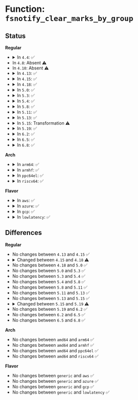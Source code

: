 # Function: <code>fsnotify_clear_marks_by_group</code>

## Status
<b>Regular</b>
<ul>
<li>
<details>
<summary>In <code>4.4</code>: ✅</summary>

```c
void fsnotify_clear_marks_by_group(struct fsnotify_group *group);
```

**Collision:** Unique Global

**Inline:** No

**Transformation:** False

**Instances:**

```
In fs/notify/mark.c (ffffffff81250b80)
Location: fs/notify/mark.c:470
Inline: False
Direct callers:
  - fs/notify/group.c:fsnotify_destroy_group
```
**Symbols:**

```
ffffffff81250b80-ffffffff81250b95: fsnotify_clear_marks_by_group (STB_GLOBAL)
```
</details>
</li>
<li>
In <code>4.8</code>: Absent ⚠️
</li>
<li>
In <code>4.10</code>: Absent ⚠️
</li>
<li>
<details>
<summary>In <code>4.13</code>: ✅</summary>

```c
void fsnotify_clear_marks_by_group(struct fsnotify_group *group, unsigned int type);
```

**Collision:** Unique Global

**Inline:** No

**Transformation:** False

**Instances:**

```
In fs/notify/mark.c (ffffffff81299ed0)
Location: fs/notify/mark.c:654
Inline: False
Direct callers:
  - fs/notify/group.c:fsnotify_destroy_group
  - fs/notify/fanotify/fanotify_user.c:compat_SyS_fanotify_mark
  - fs/notify/fanotify/fanotify_user.c:compat_SyS_fanotify_mark
```
**Symbols:**

```
ffffffff81299ed0-ffffffff81299ff8: fsnotify_clear_marks_by_group (STB_GLOBAL)
```
</details>
</li>
<li>
<details>
<summary>In <code>4.15</code>: ✅</summary>

```c
void fsnotify_clear_marks_by_group(struct fsnotify_group *group, unsigned int type);
```

**Collision:** Unique Global

**Inline:** No

**Transformation:** False

**Instances:**

```
In fs/notify/mark.c (ffffffff812bd2a0)
Location: fs/notify/mark.c:653
Inline: False
Direct callers:
  - fs/notify/group.c:fsnotify_destroy_group
  - fs/notify/fanotify/fanotify_user.c:compat_SyS_fanotify_mark
  - fs/notify/fanotify/fanotify_user.c:compat_SyS_fanotify_mark
```
**Symbols:**

```
ffffffff812bd2a0-ffffffff812bd3c8: fsnotify_clear_marks_by_group (STB_GLOBAL)
```
</details>
</li>
<li>
<details>
<summary>In <code>4.18</code>: ✅</summary>

```c
void fsnotify_clear_marks_by_group(struct fsnotify_group *group, unsigned int type_mask);
```

**Collision:** Unique Global

**Inline:** No

**Transformation:** False

**Instances:**

```
In fs/notify/mark.c (ffffffff812e5ec0)
Location: fs/notify/mark.c:659
Inline: False
Direct callers:
  - fs/notify/group.c:fsnotify_destroy_group
  - fs/notify/fanotify/fanotify_user.c:do_fanotify_mark
  - fs/notify/fanotify/fanotify_user.c:do_fanotify_mark
```
**Symbols:**

```
ffffffff812e5ec0-ffffffff812e5fe4: fsnotify_clear_marks_by_group (STB_GLOBAL)
```
</details>
</li>
<li>
<details>
<summary>In <code>5.0</code>: ✅</summary>

```c
void fsnotify_clear_marks_by_group(struct fsnotify_group *group, unsigned int type_mask);
```

**Collision:** Unique Global

**Inline:** No

**Transformation:** False

**Instances:**

```
In fs/notify/mark.c (ffffffff812faaa0)
Location: fs/notify/mark.c:692
Inline: False
Direct callers:
  - fs/notify/group.c:fsnotify_destroy_group
  - fs/notify/fanotify/fanotify_user.c:do_fanotify_mark
  - fs/notify/fanotify/fanotify_user.c:do_fanotify_mark
  - fs/notify/fanotify/fanotify_user.c:do_fanotify_mark
```
**Symbols:**

```
ffffffff812faaa0-ffffffff812fabc4: fsnotify_clear_marks_by_group (STB_GLOBAL)
```
</details>
</li>
<li>
<details>
<summary>In <code>5.3</code>: ✅</summary>

```c
void fsnotify_clear_marks_by_group(struct fsnotify_group *group, unsigned int type_mask);
```

**Collision:** Unique Global

**Inline:** No

**Transformation:** False

**Instances:**

```
In fs/notify/mark.c (ffffffff8131b2d0)
Location: fs/notify/mark.c:719
Inline: False
Direct callers:
  - fs/notify/group.c:fsnotify_destroy_group
  - fs/notify/fanotify/fanotify_user.c:do_fanotify_mark
  - fs/notify/fanotify/fanotify_user.c:do_fanotify_mark
  - fs/notify/fanotify/fanotify_user.c:do_fanotify_mark
```
**Symbols:**

```
ffffffff8131b2d0-ffffffff8131b403: fsnotify_clear_marks_by_group (STB_GLOBAL)
```
</details>
</li>
<li>
<details>
<summary>In <code>5.4</code>: ✅</summary>

```c
void fsnotify_clear_marks_by_group(struct fsnotify_group *group, unsigned int type_mask);
```

**Collision:** Unique Global

**Inline:** No

**Transformation:** False

**Instances:**

```
In fs/notify/mark.c (ffffffff8132e0e0)
Location: fs/notify/mark.c:720
Inline: False
Direct callers:
  - fs/notify/group.c:fsnotify_destroy_group
  - fs/notify/fanotify/fanotify_user.c:do_fanotify_mark
  - fs/notify/fanotify/fanotify_user.c:do_fanotify_mark
  - fs/notify/fanotify/fanotify_user.c:do_fanotify_mark
```
**Symbols:**

```
ffffffff8132e0e0-ffffffff8132e213: fsnotify_clear_marks_by_group (STB_GLOBAL)
```
</details>
</li>
<li>
<details>
<summary>In <code>5.8</code>: ✅</summary>

```c
void fsnotify_clear_marks_by_group(struct fsnotify_group *group, unsigned int type_mask);
```

**Collision:** Unique Global

**Inline:** No

**Transformation:** False

**Instances:**

```
In fs/notify/mark.c (ffffffff81367f80)
Location: fs/notify/mark.c:724
Inline: False
Direct callers:
  - fs/notify/group.c:fsnotify_destroy_group
  - fs/notify/fanotify/fanotify_user.c:do_fanotify_mark
  - fs/notify/fanotify/fanotify_user.c:do_fanotify_mark
  - fs/notify/fanotify/fanotify_user.c:do_fanotify_mark
```
**Symbols:**

```
ffffffff81367f80-ffffffff813680b3: fsnotify_clear_marks_by_group (STB_GLOBAL)
```
</details>
</li>
<li>
<details>
<summary>In <code>5.11</code>: ✅</summary>

```c
void fsnotify_clear_marks_by_group(struct fsnotify_group *group, unsigned int type_mask);
```

**Collision:** Unique Global

**Inline:** No

**Transformation:** False

**Instances:**

```
In fs/notify/mark.c (ffffffff813752f0)
Location: fs/notify/mark.c:724
Inline: False
Direct callers:
  - fs/notify/group.c:fsnotify_destroy_group
  - fs/notify/fanotify/fanotify_user.c:do_fanotify_mark
  - fs/notify/fanotify/fanotify_user.c:do_fanotify_mark
  - fs/notify/fanotify/fanotify_user.c:do_fanotify_mark
```
**Symbols:**

```
ffffffff813752f0-ffffffff81375423: fsnotify_clear_marks_by_group (STB_GLOBAL)
```
</details>
</li>
<li>
<details>
<summary>In <code>5.13</code>: ✅</summary>

```c
void fsnotify_clear_marks_by_group(struct fsnotify_group *group, unsigned int type_mask);
```

**Collision:** Unique Global

**Inline:** No

**Transformation:** False

**Instances:**

```
In fs/notify/mark.c (ffffffff8137bc90)
Location: fs/notify/mark.c:720
Inline: False
Direct callers:
  - fs/notify/group.c:fsnotify_destroy_group
  - fs/notify/fanotify/fanotify_user.c:do_fanotify_mark
  - fs/notify/fanotify/fanotify_user.c:do_fanotify_mark
  - fs/notify/fanotify/fanotify_user.c:do_fanotify_mark
```
**Symbols:**

```
ffffffff8137bc90-ffffffff8137bdc3: fsnotify_clear_marks_by_group (STB_GLOBAL)
```
</details>
</li>
<li>
<details>
<summary>In <code>5.15</code>: Transformation ⚠️</summary>

```c
void fsnotify_clear_marks_by_group(struct fsnotify_group *group, unsigned int type_mask);
```

**Collision:** Unique Global

**Inline:** No

**Transformation:** True

**Instances:**

```
In fs/notify/mark.c (0)
Location: fs/notify/mark.c:749
Inline: False
Direct callers:
  - fs/notify/group.c:fsnotify_destroy_group
  - fs/notify/fanotify/fanotify_user.c:do_fanotify_mark
  - fs/notify/fanotify/fanotify_user.c:do_fanotify_mark
  - fs/notify/fanotify/fanotify_user.c:do_fanotify_mark
```
**Symbols:**

```
ffffffff81cc54db-ffffffff81cc5506: fsnotify_clear_marks_by_group.cold (STB_LOCAL)
ffffffff813c8a90-ffffffff813c8bdc: fsnotify_clear_marks_by_group (STB_GLOBAL)
```
</details>
</li>
<li>
<details>
<summary>In <code>5.19</code>: ✅</summary>

```c
void fsnotify_clear_marks_by_group(struct fsnotify_group *group, unsigned int obj_type);
```

**Collision:** Unique Global

**Inline:** No

**Transformation:** False

**Instances:**

```
In fs/notify/mark.c (ffffffff81450190)
Location: fs/notify/mark.c:786
Inline: False
Direct callers:
  - fs/notify/group.c:fsnotify_destroy_group
  - fs/notify/fanotify/fanotify_user.c:do_fanotify_mark
  - fs/notify/fanotify/fanotify_user.c:do_fanotify_mark
  - fs/notify/fanotify/fanotify_user.c:do_fanotify_mark
```
**Symbols:**

```
ffffffff81450190-ffffffff8145038d: fsnotify_clear_marks_by_group (STB_GLOBAL)
```
</details>
</li>
<li>
<details>
<summary>In <code>6.2</code>: ✅</summary>

```c
void fsnotify_clear_marks_by_group(struct fsnotify_group *group, unsigned int obj_type);
```

**Collision:** Unique Global

**Inline:** No

**Transformation:** False

**Instances:**

```
In fs/notify/mark.c (ffffffff814deb40)
Location: fs/notify/mark.c:786
Inline: False
Direct callers:
  - fs/notify/group.c:fsnotify_destroy_group
  - fs/notify/fanotify/fanotify_user.c:do_fanotify_mark
  - fs/notify/fanotify/fanotify_user.c:do_fanotify_mark
  - fs/notify/fanotify/fanotify_user.c:do_fanotify_mark
```
**Symbols:**

```
ffffffff814deb40-ffffffff814ded3d: fsnotify_clear_marks_by_group (STB_GLOBAL)
```
</details>
</li>
<li>
<details>
<summary>In <code>6.5</code>: ✅</summary>

```c
void fsnotify_clear_marks_by_group(struct fsnotify_group *group, unsigned int obj_type);
```

**Collision:** Unique Global

**Inline:** No

**Transformation:** False

**Instances:**

```
In fs/notify/mark.c (ffffffff81515380)
Location: fs/notify/mark.c:786
Inline: False
Direct callers:
  - fs/notify/group.c:fsnotify_destroy_group
  - fs/notify/fanotify/fanotify_user.c:do_fanotify_mark
  - fs/notify/fanotify/fanotify_user.c:do_fanotify_mark
  - fs/notify/fanotify/fanotify_user.c:do_fanotify_mark
```
**Symbols:**

```
ffffffff81515380-ffffffff81515590: fsnotify_clear_marks_by_group (STB_GLOBAL)
```
</details>
</li>
<li>
<details>
<summary>In <code>6.8</code>: ✅</summary>

```c
void fsnotify_clear_marks_by_group(struct fsnotify_group *group, unsigned int obj_type);
```

**Collision:** Unique Global

**Inline:** No

**Transformation:** False

**Instances:**

```
In fs/notify/mark.c (ffffffff81549740)
Location: fs/notify/mark.c:750
Inline: False
Direct callers:
  - fs/notify/group.c:fsnotify_destroy_group
  - fs/notify/fanotify/fanotify_user.c:do_fanotify_mark
  - fs/notify/fanotify/fanotify_user.c:do_fanotify_mark
  - fs/notify/fanotify/fanotify_user.c:do_fanotify_mark
```
**Symbols:**

```
ffffffff81549740-ffffffff81549950: fsnotify_clear_marks_by_group (STB_GLOBAL)
```
</details>
</li>
</ul>
<b>Arch</b>
<ul>
<li>
<details>
<summary>In <code>arm64</code>: ✅</summary>

```c
void fsnotify_clear_marks_by_group(struct fsnotify_group *group, unsigned int type_mask);
```

**Collision:** Unique Global

**Inline:** No

**Transformation:** False

**Instances:**

```
In fs/notify/mark.c (ffff8000103ea710)
Location: fs/notify/mark.c:720
Inline: False
Direct callers:
  - fs/notify/group.c:fsnotify_destroy_group
  - fs/notify/fanotify/fanotify_user.c:do_fanotify_mark
  - fs/notify/fanotify/fanotify_user.c:do_fanotify_mark
  - fs/notify/fanotify/fanotify_user.c:do_fanotify_mark
```
**Symbols:**

```
ffff8000103ea710-ffff8000103ea85c: fsnotify_clear_marks_by_group (STB_GLOBAL)
```
</details>
</li>
<li>
<details>
<summary>In <code>armhf</code>: ✅</summary>

```c
void fsnotify_clear_marks_by_group(struct fsnotify_group *group, unsigned int type_mask);
```

**Collision:** Unique Global

**Inline:** No

**Transformation:** False

**Instances:**

```
In fs/notify/mark.c (c05c1ad0)
Location: fs/notify/mark.c:720
Inline: False
Direct callers:
  - fs/notify/group.c:fsnotify_destroy_group
  - fs/notify/fanotify/fanotify_user.c:__se_sys_fanotify_mark
  - fs/notify/fanotify/fanotify_user.c:__se_sys_fanotify_mark
```
**Symbols:**

```
c05c1ad0-c05c1c10: fsnotify_clear_marks_by_group (STB_GLOBAL)
```
</details>
</li>
<li>
<details>
<summary>In <code>ppc64el</code>: ✅</summary>

```c
void fsnotify_clear_marks_by_group(struct fsnotify_group *group, unsigned int type_mask);
```

**Collision:** Unique Global

**Inline:** No

**Transformation:** False

**Instances:**

```
In fs/notify/mark.c (c0000000004f18f0)
Location: fs/notify/mark.c:720
Inline: False
Direct callers:
  - fs/notify/group.c:fsnotify_destroy_group
  - fs/notify/fanotify/fanotify_user.c:do_fanotify_mark
  - fs/notify/fanotify/fanotify_user.c:do_fanotify_mark
  - fs/notify/fanotify/fanotify_user.c:do_fanotify_mark
```
**Symbols:**

```
c0000000004f18f0-c0000000004f1ac4: fsnotify_clear_marks_by_group (STB_GLOBAL)
```
</details>
</li>
<li>
<details>
<summary>In <code>riscv64</code>: ✅</summary>

```c
void fsnotify_clear_marks_by_group(struct fsnotify_group *group, unsigned int type_mask);
```

**Collision:** Unique Global

**Inline:** No

**Transformation:** False

**Instances:**

```
In fs/notify/mark.c (ffffffe00029eeca)
Location: fs/notify/mark.c:720
Inline: False
Direct callers:
  - fs/notify/group.c:fsnotify_destroy_group
  - fs/notify/fanotify/fanotify_user.c:__se_sys_fanotify_mark
  - fs/notify/fanotify/fanotify_user.c:__se_sys_fanotify_mark
  - fs/notify/fanotify/fanotify_user.c:__se_sys_fanotify_mark
```
**Symbols:**

```
ffffffe00029eeca-ffffffe00029efd0: fsnotify_clear_marks_by_group (STB_GLOBAL)
```
</details>
</li>
</ul>
<b>Flavor</b>
<ul>
<li>
<details>
<summary>In <code>aws</code>: ✅</summary>

```c
void fsnotify_clear_marks_by_group(struct fsnotify_group *group, unsigned int type_mask);
```

**Collision:** Unique Global

**Inline:** No

**Transformation:** False

**Instances:**

```
In fs/notify/mark.c (ffffffff813266c0)
Location: fs/notify/mark.c:720
Inline: False
Direct callers:
  - fs/notify/group.c:fsnotify_destroy_group
  - fs/notify/fanotify/fanotify_user.c:do_fanotify_mark
  - fs/notify/fanotify/fanotify_user.c:do_fanotify_mark
  - fs/notify/fanotify/fanotify_user.c:do_fanotify_mark
```
**Symbols:**

```
ffffffff813266c0-ffffffff813267f3: fsnotify_clear_marks_by_group (STB_GLOBAL)
```
</details>
</li>
<li>
<details>
<summary>In <code>azure</code>: ✅</summary>

```c
void fsnotify_clear_marks_by_group(struct fsnotify_group *group, unsigned int type_mask);
```

**Collision:** Unique Global

**Inline:** No

**Transformation:** False

**Instances:**

```
In fs/notify/mark.c (ffffffff81317260)
Location: fs/notify/mark.c:720
Inline: False
Direct callers:
  - fs/notify/group.c:fsnotify_destroy_group
  - fs/notify/fanotify/fanotify_user.c:do_fanotify_mark
  - fs/notify/fanotify/fanotify_user.c:do_fanotify_mark
  - fs/notify/fanotify/fanotify_user.c:do_fanotify_mark
```
**Symbols:**

```
ffffffff81317260-ffffffff81317393: fsnotify_clear_marks_by_group (STB_GLOBAL)
```
</details>
</li>
<li>
<details>
<summary>In <code>gcp</code>: ✅</summary>

```c
void fsnotify_clear_marks_by_group(struct fsnotify_group *group, unsigned int type_mask);
```

**Collision:** Unique Global

**Inline:** No

**Transformation:** False

**Instances:**

```
In fs/notify/mark.c (ffffffff81324190)
Location: fs/notify/mark.c:720
Inline: False
Direct callers:
  - fs/notify/group.c:fsnotify_destroy_group
  - fs/notify/fanotify/fanotify_user.c:do_fanotify_mark
  - fs/notify/fanotify/fanotify_user.c:do_fanotify_mark
  - fs/notify/fanotify/fanotify_user.c:do_fanotify_mark
```
**Symbols:**

```
ffffffff81324190-ffffffff813242c3: fsnotify_clear_marks_by_group (STB_GLOBAL)
```
</details>
</li>
<li>
<details>
<summary>In <code>lowlatency</code>: ✅</summary>

```c
void fsnotify_clear_marks_by_group(struct fsnotify_group *group, unsigned int type_mask);
```

**Collision:** Unique Global

**Inline:** No

**Transformation:** False

**Instances:**

```
In fs/notify/mark.c (ffffffff81335ee0)
Location: fs/notify/mark.c:720
Inline: False
Direct callers:
  - fs/notify/group.c:fsnotify_destroy_group
  - fs/notify/fanotify/fanotify_user.c:do_fanotify_mark
  - fs/notify/fanotify/fanotify_user.c:do_fanotify_mark
  - fs/notify/fanotify/fanotify_user.c:do_fanotify_mark
```
**Symbols:**

```
ffffffff81335ee0-ffffffff81336013: fsnotify_clear_marks_by_group (STB_GLOBAL)
```
</details>
</li>
</ul>

## Differences
<b>Regular</b>
<ul>
<li>
No changes between <code>4.13</code> and <code>4.15</code> ✅
</li>
<li>
<details>
<summary>Changed between <code>4.15</code> and <code>4.18</code> ⚠️</summary>
<ul>
<li>
<b>Param added. </b>
<code>unsigned int type_mask</code>
</li>
<li>
<b>Param removed. </b>
<code>unsigned int type</code>
</li>
</ul>
</details>
</li>
<li>
No changes between <code>4.18</code> and <code>5.0</code> ✅
</li>
<li>
No changes between <code>5.0</code> and <code>5.3</code> ✅
</li>
<li>
No changes between <code>5.3</code> and <code>5.4</code> ✅
</li>
<li>
No changes between <code>5.4</code> and <code>5.8</code> ✅
</li>
<li>
No changes between <code>5.8</code> and <code>5.11</code> ✅
</li>
<li>
No changes between <code>5.11</code> and <code>5.13</code> ✅
</li>
<li>
No changes between <code>5.13</code> and <code>5.15</code> ✅
</li>
<li>
<details>
<summary>Changed between <code>5.15</code> and <code>5.19</code> ⚠️</summary>
<ul>
<li>
<b>Param added. </b>
<code>unsigned int obj_type</code>
</li>
<li>
<b>Param removed. </b>
<code>unsigned int type_mask</code>
</li>
</ul>
</details>
</li>
<li>
No changes between <code>5.19</code> and <code>6.2</code> ✅
</li>
<li>
No changes between <code>6.2</code> and <code>6.5</code> ✅
</li>
<li>
No changes between <code>6.5</code> and <code>6.8</code> ✅
</li>
</ul>
<b>Arch</b>
<ul>
<li>
No changes between <code>amd64</code> and <code>arm64</code> ✅
</li>
<li>
No changes between <code>amd64</code> and <code>armhf</code> ✅
</li>
<li>
No changes between <code>amd64</code> and <code>ppc64el</code> ✅
</li>
<li>
No changes between <code>amd64</code> and <code>riscv64</code> ✅
</li>
</ul>
<b>Flavor</b>
<ul>
<li>
No changes between <code>generic</code> and <code>aws</code> ✅
</li>
<li>
No changes between <code>generic</code> and <code>azure</code> ✅
</li>
<li>
No changes between <code>generic</code> and <code>gcp</code> ✅
</li>
<li>
No changes between <code>generic</code> and <code>lowlatency</code> ✅
</li>
</ul>
